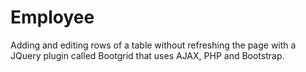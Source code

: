 # Employee
Adding and editing rows of a table without refreshing the page with a JQuery plugin called Bootgrid that uses AJAX, PHP and Bootstrap.
